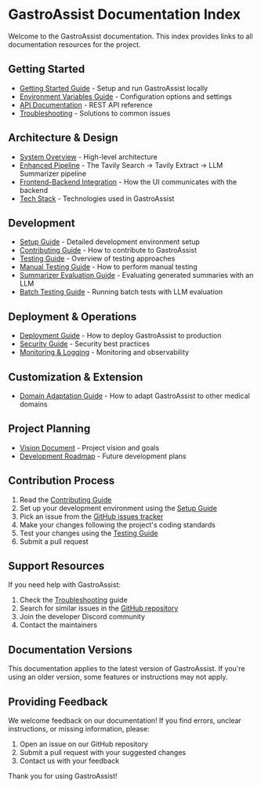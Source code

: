# GastroAssist Documentation Index

Welcome to the GastroAssist documentation. This index provides links to all documentation resources for the project.

## Getting Started

* [Getting Started Guide](./getting-started.md) - Setup and run GastroAssist locally
* [Environment Variables Guide](./development/environment-variables.md) - Configuration options and settings
* [API Documentation](./api-documentation.md) - REST API reference
* [Troubleshooting](./troubleshooting.md) - Solutions to common issues

## Architecture & Design

* [System Overview](./architecture/system-overview.md) - High-level architecture
* [Enhanced Pipeline](./architecture/enhanced-pipeline.md) - The Tavily Search → Tavily Extract → LLM Summarizer pipeline
* [Frontend-Backend Integration](./architecture/frontend-backend-integration.md) - How the UI communicates with the backend
* [Tech Stack](./architecture/tech-stack.md) - Technologies used in GastroAssist

## Development

* [Setup Guide](./development/setup-guide.md) - Detailed development environment setup
* [Contributing Guide](./development/contributing.md) - How to contribute to GastroAssist
* [Testing Guide](./development/testing-guide.md) - Overview of testing approaches
* [Manual Testing Guide](./architecture/manual-testing-guide.md) - How to perform manual testing
* [Summarizer Evaluation Guide](./development/summarizer-evaluation.md) - Evaluating generated summaries with an LLM
* [Batch Testing Guide](./development/batch-testing.md) - Running batch tests with LLM evaluation

## Deployment & Operations

* [Deployment Guide](./deployment-guide.md) - How to deploy GastroAssist to production
* [Security Guide](./security-guide.md) - Security best practices
* [Monitoring & Logging](./monitoring-guide.md) - Monitoring and observability

## Customization & Extension

* [Domain Adaptation Guide](./customization/adapting-to-dermatology.md) - How to adapt GastroAssist to other medical domains

## Project Planning

* [Vision Document](./vision.md) - Project vision and goals
* [Development Roadmap](./roadmap/technical_review_and_roadmap.md) - Future development plans

## Contribution Process

1. Read the [Contributing Guide](./development/contributing.md)
2. Set up your development environment using the [Setup Guide](./development/setup-guide.md)
3. Pick an issue from the [GitHub issues tracker](https://github.com/your-organization/gastroassist/issues)
4. Make your changes following the project's coding standards
5. Test your changes using the [Testing Guide](./development/testing-guide.md)
6. Submit a pull request

## Support Resources

If you need help with GastroAssist:

1. Check the [Troubleshooting](./troubleshooting.md) guide
2. Search for similar issues in the [GitHub repository](https://github.com/your-organization/gastroassist/issues)
3. Join the developer Discord community
4. Contact the maintainers

## Documentation Versions

This documentation applies to the latest version of GastroAssist. If you're using an older version, some features or instructions may not apply.

## Providing Feedback

We welcome feedback on our documentation! If you find errors, unclear instructions, or missing information, please:

1. Open an issue on our GitHub repository
2. Submit a pull request with your suggested changes
3. Contact us with your feedback

Thank you for using GastroAssist!
